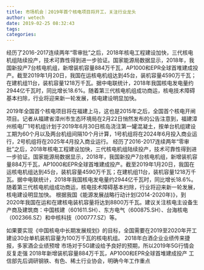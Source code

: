 ```yaml
---
title: 市场机会｜2019年首个核电项目将开工，关注行业龙头
author: wetech
date: 2019-02-25 08:32:43
tags: 
categories: 
---
```

经历了2016-2017连续两年“零审批”之后，2018年核电工程建设加快，三代核电机组陆续投产，技术可靠性得到进一步验证。国家能源局数据显示，2018年，我国新投产7台核电机组，新增装机容量884万千瓦，AP1000和EPR全球首堆建成投产。截至2019年1月20日，我国在运核电机组达到45台，装机容量4590万千瓦；在建机组11台，装机容量1218万千瓦。据中电联统计，2018年我国核电发电量约2944亿千瓦时，同比增长18.6%。随着第三代核电机组成功商运，核电技术障碍基本扫除，行业将迎来新一轮发展，核电建设明显加快。
<!-- more -->
2019年全国首个核电项目将在福建上马，这也是2015年之后，全国首个核电开闸项目。记者从福建省漳州市生态环境局在2月22日悄然发布的公告注意到，福建漳州核电厂1号机组计划于2019年6月30日核岛浇注第一罐混凝土，按单台机组建设工期为60个月以及两台机组间隔10个月计算，1号机组将在2024年6月投入商业运行，2号机组将在2025年4月投入商业运行。
经历了2016-2017连续两年“零审批”之后，2018年核电工程建设加快，三代核电机组陆续投产，技术可靠性得到进一步验证。国家能源局数据显示，2018年，我国新投产7台核电机组，新增装机容量884万千瓦，AP1000和EPR全球首堆建成投产。截至2019年1月20日，我国在运核电机组达到45台，装机容量4590万千瓦；在建机组11台，装机容量1218万千瓦。据中电联统计，2018年我国核电发电量约2944亿千瓦时，同比增长18.6%。随着第三代核电机组成功商运，核电技术障碍基本扫除，行业将迎来新一轮发展，核电建设明显加快。
根据我国《能源发展战略行动计划(2014-2020年)》，到2020年我国在运和在建核电装机容量将达到8800万千瓦。建议关注核电主设备生产商及建筑商：中国核建（601611.SH）、东方电气（600875.SH）、台海核电（002366.SZ）和中核科技（000777.SZ）等。
 
 
如果要实现《中国核电中长期发展规划》的目标，全国需要在2019至2020年开工建设30台单机装机容量为100万千瓦的核电机组。
2018年白酒企业业绩传来捷报，多家酒企业绩预增
市场对于5G建设给予良好的预期，所以2019年5G行情会反复走强
2018年新增装机容量884万千瓦，AP1000和EPR全球首堆建成投产
工信部先后调研钢铁、有色、稀土行业协会，明确今年工作重点

